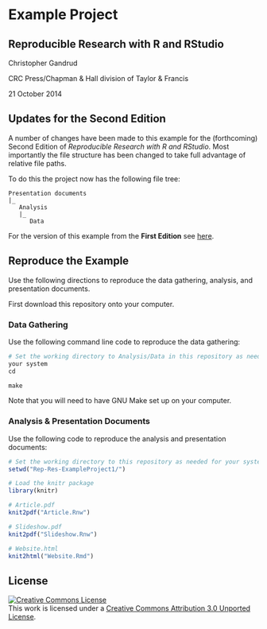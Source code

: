 # Example Project

## Reproducible Research with R and RStudio

Christopher Gandrud

CRC Press/Chapman & Hall division of Taylor & Francis

21 October 2014


## Updates for the Second Edition

A number of changes have been made to this example for the (forthcoming) Second
Edition of *Reproducible Research with R and RStudio*. Most importantly the file
structure has been changed to take full advantage of relative file paths.

To do this the project now has the following file tree:

```
Presentation documents
|_
   Analysis
   |_
      Data
```

For the version of this example from the **First Edition** see
[here](https://github.com/christophergandrud/Rep-Res-ExampleProject1/commit/8176db9c7b6c7977047f6411bbf804116754874f).

## Reproduce the Example

Use the following directions to reproduce the data gathering, analysis, and
presentation documents.

First download this repository onto your computer.

### Data Gathering

Use the following command line code to reproduce the data gathering:

```r
# Set the working directory to Analysis/Data in this repository as needed for
your system
cd

make
```

Note that you will need to have GNU Make set up on your computer.

### Analysis & Presentation Documents

Use the following code to reproduce the analysis and presentation documents:

```r
# Set the working directory to this repository as needed for your system
setwd("Rep-Res-ExampleProject1/")

# Load the knitr package
library(knitr)

# Article.pdf
knit2pdf("Article.Rnw")

# Slideshow.pdf
knit2pdf("Slideshow.Rnw")

# Website.html
knit2html("Website.Rmd")
```

## License

<a rel="license" href="http://creativecommons.org/licenses/by/3.0/"><img alt="Creative Commons License" style="border-width:0" src="http://i.creativecommons.org/l/by/3.0/88x31.png" /></a><br />This work is licensed under a <a rel="license" href="http://creativecommons.org/licenses/by/3.0/">Creative Commons Attribution 3.0 Unported License</a>.
